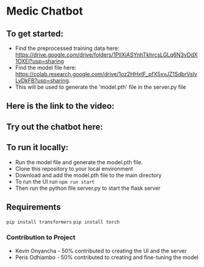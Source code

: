 # Medic Chatbot

## To get started:
- Find the preprocessed training data here: https://drive.google.com/drive/folders/1PllXiASYnhTkhrcsLGLq6N3vDdX1OXEl?usp=sharing
- Find the model file here: https://colab.research.google.com/drive/1oz2HHxtF_pfX5xvJZ1SdbrVsIvLvDkFB?usp=sharing. 
- This will be used to generate the 'model.pth' file in the server.py file

## Here is the link to the video: 

## Try out the chatbot here: 

## To run it locally:
- Run the model file and generate the model.pth file.
- Clone this repository to your local environment
- Download and add the model.pth file to the main directory
- To run the UI run `npm run start`
- Then run the python file server.py to start the flask server

## Requirements
`pip install transformers`
`pip install torch`

### Contribution to Project
- Kevin Onyancha - 50% contributed to creating the UI and the server
- Peris Odhiambo - 50% contributed to creating and fine-tuning the model
